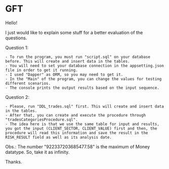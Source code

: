# GFT

Hello!

I just would like to explain some stuff for a better evaluation of the questions.

Question 1:

	- To run the program, you must run "script.sql" on your database before. This will create and insert data in the tables.
	- You will need to set your database connection in the appsetting.json file in order to get it running.
	- I used "Dapper" as ORM, so you may need to get it.
	- In the "Main" of the program, you can change the values for testing different scenarios.
	- The console prints the output results based on the input sequence. 
	
Question 2:

	- Please, run "DDL_trades.sql" first. This will create and insert data in the tables.
	- After that, you can create and execute the procedure through "tradesCategoriesProcedure.sql".
	- The idea here is that we use the same table for input and results, you got the input (CLIENT_SECTOR, CLIENT_VALUE) first and then, the procedure will read this information and save the result in the RISK_RESULT field as well as its analysis date. 
	
Obs.: The number "922337203685477.58" is the maximum of Money datatype. So, take it as infinity.

Thanks.

